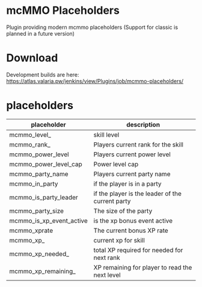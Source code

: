 # mcMMO Placeholders

Plugin providing modern mcmmo placeholders
(Support for classic is planned in a future version)

# Download
Development builds are here: https://atlas.valaria.pw/jenkins/view/Plugins/job/mcmmo-placeholders/


# placeholders

| placeholder                       | description                                      |
|-----------------------------------|--------------------------------------------------|
| mcmmo_level_<skillname>           | skill level                                      |
| mcmmo_rank_<skillname>            | Players current rank for the skill               |
| mcmmo_power_level                 | Players current power level                      |
| mcmmo_power_level_cap             | Power level cap                                  |
| mcmmo_party_name                  | Players current party name                       |
| mcmmo_in_party                    | if the player is in a party                      |
| mcmmo_is_party_leader             | if the player is the leader of the current party |
| mcmmo_party_size                  | The size of the party                            |
| mcmmo_is_xp_event_active          | is the xp bonus event active                     |
| mcmmo_xprate                      | The current bonus XP rate                        |
| mcmmo_xp_<skillname>              | current xp for skill                             |
| mcmmo_xp_needed_<skillname>       | total XP required for needed for next rank       |
| mcmmo_xp_remaining_<skillname>    | XP remaining for player to read the next level   |